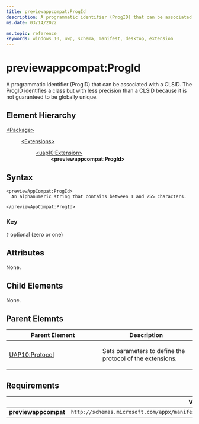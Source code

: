 ```yaml
---
title: previewappcompat:ProgId
description: A programmatic identifier (ProgID) that can be associated with a CLSID. The ProgID identifies a class but with less precision than a CLSID because it is not guaranteed to be globally unique.
ms.date: 03/14/2022

ms.topic: reference
keywords: windows 10, uwp, schema, manifest, desktop, extension 
---
```


# previewappcompat:ProgId

A programmatic identifier (ProgID) that can be associated with a CLSID. The ProgID identifies a class but with less precision than a CLSID because it is not guaranteed to be globally unique.

## Element Hierarchy
<dl>
<dt><a href="element-package.md">&lt;Package&gt;</a></dt>
<dd>
<dl>
<dt><a href="element-1-extensions.md">&lt;Extensions&gt;</a></dt>
<dd>
<dl>
<dt><a href="element-uap10-package-extension.md">&lt;uap10:Extension&gt;</a></dt>
<dd><b>&lt;previewappcompat:ProgId&gt;</b></dd>
</dl>
</dd>
</dl>
</dd>
</dl>
</dd>
</dl>
</dd>
</dl>

## Syntax
```syntax
<previewAppCompat:ProgId>
  An alphanumeric string that contains between 1 and 255 characters.

</previewAppCompat:ProgId>
```

### Key
`?` optional (zero or one)

## Attributes

None.

## Child Elements

None.

## Parent Elemnts 

<table>
<colgroup>
<col width="50%" />
<col width="50%" />
</colgroup>
<thead>
<tr class="header">
<th>Parent Element</th>
<th>Description</th>
</tr>
</thead>
<tbody>
<tr class="odd">
<td><a href="link.md">UAP10:Protocol</a> </td>
<td><p>Sets parameters to define the protocol of the extensions.</p></td>
</tr>
</tbody>
</table>

## Requirements
|   | Value |
|--|--|
| **previewappcompat** | `http://schemas.microsoft.com/appx/manifest/preview/windows10/msixappcompatsupport/3` |